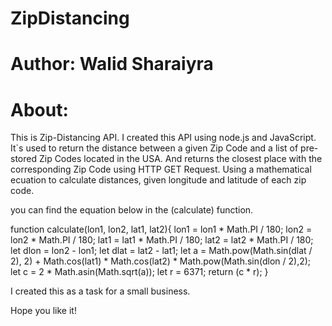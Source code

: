 # ZipDistancing
# Author: Walid Sharaiyra

# About:
This is Zip-Distancing API. I created this API using node.js and JavaScript.
It`s used to return the distance between a given Zip Code and a list of pre-stored Zip Codes located in the USA.
And returns the closest place with the corresponding Zip Code using HTTP GET Request.
Using a mathematical ecuation to calculate distances, given longitude and latitude of each zip code.

you can find the equation below in the (calculate) function.

  function calculate(lon1, lon2, lat1, lat2){
  	lon1 =  lon1 * Math.PI / 180;
  	lon2 = lon2 * Math.PI / 180;
  	lat1 = lat1 * Math.PI / 180;
  	lat2 = lat2 * Math.PI / 180;
  	let dlon = lon2 - lon1;
  	let dlat = lat2 - lat1;
  	let a = Math.pow(Math.sin(dlat / 2), 2)
  				+ Math.cos(lat1) * Math.cos(lat2)
  				* Math.pow(Math.sin(dlon / 2),2);		
  	let c = 2 * Math.asin(Math.sqrt(a));
  	let r = 6371;
  	return (c * r);
  }

I created this as a task for a small business.



Hope you like it!
